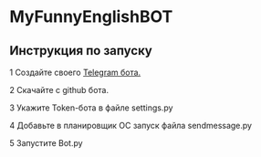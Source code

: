 # MyFunnyEnglishBOT
## Инструкция по запуску
1 Создайте своего [Telegram бота.](https://core.telegram.org/bots/ "Боты: введение для разработчиков")

2 Скачайте с github бота. 

3 Укажите Token-бота в файле settings.py

4 Добавьте в планировщик ОС запуск файла sendmessage.py

5 Запустите Bot.py